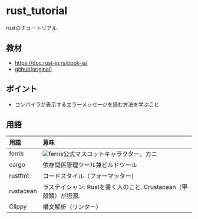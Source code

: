 # rust_tutorial
rustのチュートリアル

## 教材
- https://doc.rust-jp.rs/book-ja/
- [github(original)](https://github.com/rust-lang-ja/book-ja)

## ポイント
- コンパイラが表示するエラーメッセージを読む方法を学ぶこと

## 用語

|用語|意味|
|:---|:---|
|ferris|![ferris](https://rustacean.net/assets/rustacean-orig-noshadow.svg)公式マスコットキャラクター。カニ|
|cargo|依存関係管理ツール兼ビルドツール|
|rustfmt|コードスタイル（フォーマッター）|
|rustacean|ラステイシャン. Rustを書く人のこと. Crustacean（甲殻類）が語源.|
|Clippy|構文解析（リンター）|
